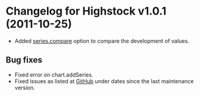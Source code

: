 # Changelog for Highstock v1.0.1 (2011-10-25)
        
- Added [series.compare](https://api.highcharts.com/highstock/plotOptions.series.compare) option to compare the development of values.

## Bug fixes
- Fixed error on chart.addSeries.
- Fixed issues as listed at [GitHub](https://github.com/highcharts/highcharts/commits/master) under dates since the last maintenance version.
